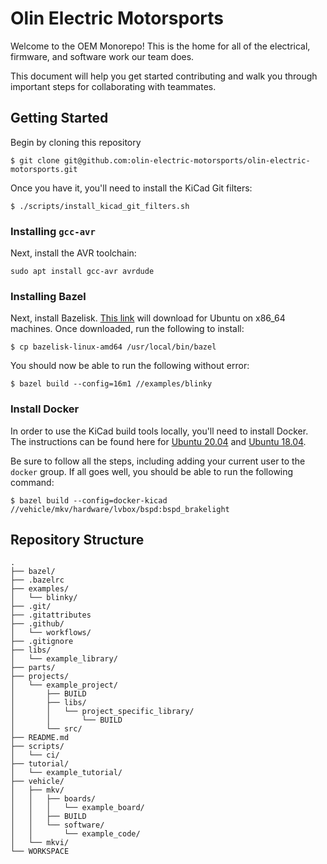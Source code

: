 # Olin Electric Motorsports

Welcome to the OEM Monorepo! This is the home for all of the electrical,
firmware, and software work our team does.

This document will help you get started contributing and walk you through
important steps for collaborating with teammates.

## Getting Started

Begin by cloning this repository

```shell
$ git clone git@github.com:olin-electric-motorsports/olin-electric-motorsports.git
```

Once you have it, you'll need to install the KiCad Git filters:

```shell
$ ./scripts/install_kicad_git_filters.sh
```

### Installing `gcc-avr`

Next, install the AVR toolchain:

```shell
sudo apt install gcc-avr avrdude
```

### Installing Bazel

Next, install Bazelisk. [This link](https://github.com/bazelbuild/bazelisk/releases/download/v1.10.1/bazelisk-linux-amd64) will download for Ubuntu on x86\_64 machines. Once downloaded, run the
following to install:

```shell
$ cp bazelisk-linux-amd64 /usr/local/bin/bazel
```

You should now be able to run the following without error:

```shell
$ bazel build --config=16m1 //examples/blinky
```

### Install Docker

In order to use the KiCad build tools locally, you'll need to install Docker.
The instructions can be found here for [Ubuntu
20.04](https://www.digitalocean.com/community/tutorials/how-to-install-and-use-docker-on-ubuntu-20-04)
and [Ubuntu
18.04](https://www.digitalocean.com/community/tutorials/how-to-install-and-use-docker-on-ubuntu-18-04).

Be sure to follow all the steps, including adding your current user to the
`docker` group. If all goes well, you should be able to run the following
command:

```shell
$ bazel build --config=docker-kicad //vehicle/mkv/hardware/lvbox/bspd:bspd_brakelight
```

## Repository Structure

```
.
├── bazel/
├── .bazelrc
├── examples/
│   └── blinky/
├── .git/
├── .gitattributes
├── .github/
│   └── workflows/
├── .gitignore
├── libs/
│   └── example_library/
├── parts/
├── projects/
│   └── example_project/
│       ├── BUILD
│       ├── libs/
│       │   └── project_specific_library/
│       │       └── BUILD
│       └── src/
├── README.md
├── scripts/
│   └── ci/
├── tutorial/
│   └── example_tutorial/
├── vehicle/
│   ├── mkv/
│   │   ├── boards/
│   │   │   └── example_board/
│   │   ├── BUILD
│   │   └── software/
│   │       └── example_code/
│   └── mkvi/
└── WORKSPACE
```
